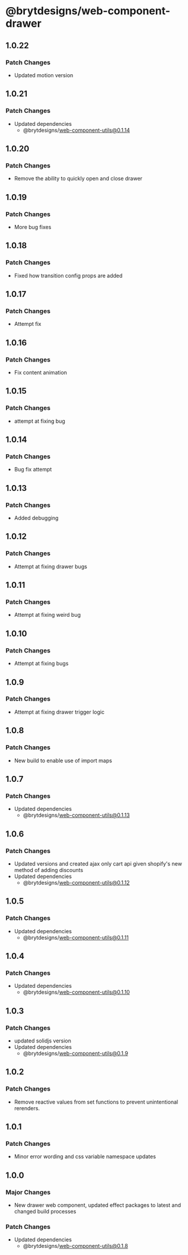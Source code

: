 # @brytdesigns/web-component-drawer

## 1.0.22

### Patch Changes

- Updated motion version

## 1.0.21

### Patch Changes

- Updated dependencies
  - @brytdesigns/web-component-utils@0.1.14

## 1.0.20

### Patch Changes

- Remove the ability to quickly open and close drawer

## 1.0.19

### Patch Changes

- More bug fixes

## 1.0.18

### Patch Changes

- Fixed how transition config props are added

## 1.0.17

### Patch Changes

- Attempt fix

## 1.0.16

### Patch Changes

- Fix content animation

## 1.0.15

### Patch Changes

- attempt at fixing bug

## 1.0.14

### Patch Changes

- Bug fix attempt

## 1.0.13

### Patch Changes

- Added debugging

## 1.0.12

### Patch Changes

- Attempt at fixing drawer bugs

## 1.0.11

### Patch Changes

- Attempt at fixing weird bug

## 1.0.10

### Patch Changes

- Attempt at fixing bugs

## 1.0.9

### Patch Changes

- Attempt at fixing drawer trigger logic

## 1.0.8

### Patch Changes

- New build to enable use of import maps

## 1.0.7

### Patch Changes

- Updated dependencies
  - @brytdesigns/web-component-utils@0.1.13

## 1.0.6

### Patch Changes

- Updated versions and created ajax only cart api given shopify's new method of adding discounts
- Updated dependencies
  - @brytdesigns/web-component-utils@0.1.12

## 1.0.5

### Patch Changes

- Updated dependencies
  - @brytdesigns/web-component-utils@0.1.11

## 1.0.4

### Patch Changes

- Updated dependencies
  - @brytdesigns/web-component-utils@0.1.10

## 1.0.3

### Patch Changes

- updated solidjs version
- Updated dependencies
  - @brytdesigns/web-component-utils@0.1.9

## 1.0.2

### Patch Changes

- Remove reactive values from set functions to prevent unintentional rerenders.

## 1.0.1

### Patch Changes

- Minor error wording and css variable namespace updates

## 1.0.0

### Major Changes

- New drawer web component, updated effect packages to latest and changed build processes

### Patch Changes

- Updated dependencies
  - @brytdesigns/web-component-utils@0.1.8
